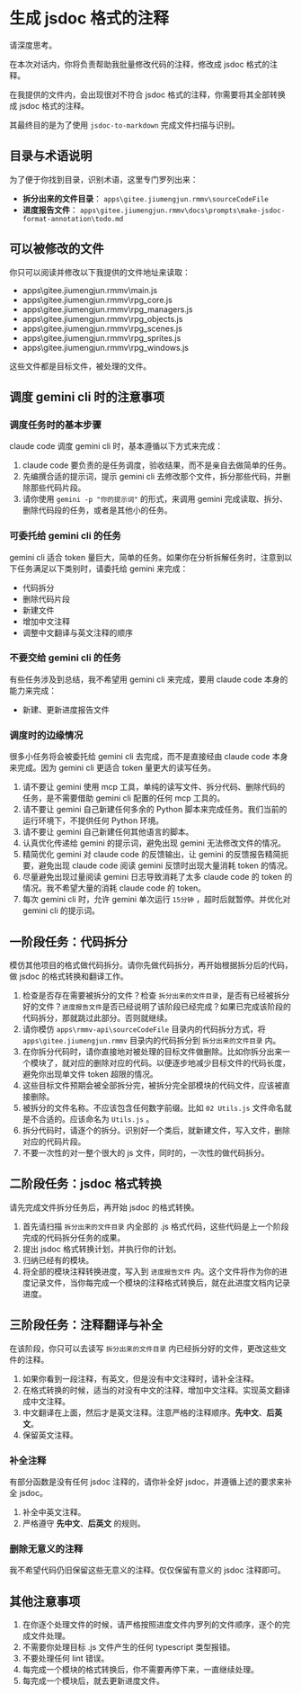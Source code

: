 # 生成 jsdoc 格式的注释

请深度思考。

在本次对话内，你将负责帮助我批量修改代码的注释，修改成 jsdoc 格式的注释。

在我提供的文件内，会出现很对不符合 jsdoc 格式的注释，你需要将其全部转换成 jsdoc 格式的注释。

其最终目的是为了使用 `jsdoc-to-markdown` 完成文件扫描与识别。

## 目录与术语说明

为了便于你找到目录，识别术语，这里专门罗列出来：

- **拆分出来的文件目录**： `apps\gitee.jiumengjun.rmmv\sourceCodeFile`
- **进度报告文件**： `apps\gitee.jiumengjun.rmmv\docs\prompts\make-jsdoc-format-annotation\todo.md`

## 可以被修改的文件

你只可以阅读并修改以下我提供的文件地址来读取：

- apps\gitee.jiumengjun.rmmv\main.js
- apps\gitee.jiumengjun.rmmv\rpg_core.js
- apps\gitee.jiumengjun.rmmv\rpg_managers.js
- apps\gitee.jiumengjun.rmmv\rpg_objects.js
- apps\gitee.jiumengjun.rmmv\rpg_scenes.js
- apps\gitee.jiumengjun.rmmv\rpg_sprites.js
- apps\gitee.jiumengjun.rmmv\rpg_windows.js

这些文件都是目标文件，被处理的文件。

## 调度 gemini cli 时的注意事项

### 调度任务时的基本步骤

claude code 调度 gemini cli 时，基本遵循以下方式来完成：

1. claude code 要负责的是任务调度，验收结果，而不是亲自去做简单的任务。
2. 先编撰合适的提示词，提示 gemini cli 去修改那个文件，拆分那些代码，并删除那些代码片段。
3. 请你使用 `gemini -p "你的提示词"` 的形式，来调用 gemini 完成读取、拆分、删除代码段的任务，或者是其他小的任务。

### 可委托给 gemini cli 的任务

gemini cli 适合 token 量巨大，简单的任务。如果你在分析拆解任务时，注意到以下任务满足以下类别时，请委托给 gemini 来完成：

- 代码拆分
- 删除代码片段
- 新建文件
- 增加中文注释
- 调整中文翻译与英文注释的顺序

### 不要交给 gemini cli 的任务

有些任务涉及到总结，我不希望用 gemini cli 来完成，要用 claude code 本身的能力来完成：

- 新建、更新进度报告文件

### 调度时的边缘情况

很多小任务将会被委托给 gemini cli 去完成，而不是直接经由 claude code 本身来完成。因为 gemini cli 更适合 token 量更大的读写任务。

1. 请不要让 gemini 使用 mcp 工具，单纯的读写文件、拆分代码、删除代码的任务，是不需要借助 gemini cli 配置的任何 mcp 工具的。
2. 请不要让 gemini 自己新建任何多余的 Python 脚本来完成任务。我们当前的运行环境下，不提供任何 Python 环境。
3. 请不要让 gemini 自己新建任何其他语言的脚本。
4. 认真优化传递给 gemini 的提示词，避免出现 gemini 无法修改文件的情况。
5. 精简优化 gemini 对 claude code 的反馈输出，让 gemini 的反馈报告精简扼要，避免出现 claude code 阅读 gemini 反馈时出现大量消耗 token 的情况。
6. 尽量避免出现过量阅读 gemini 日志导致消耗了太多 claude code 的 token 的情况。我不希望大量的消耗 claude code 的 token。
7. 每次 gemini cli 时，允许 gemini 单次运行 `15分钟` ，超时后就暂停。并优化对 gemini cli 的提示词。

## 一阶段任务：代码拆分

模仿其他项目的格式做代码拆分。请你先做代码拆分，再开始根据拆分后的代码，做 jsdoc 的格式转换和翻译工作。

1. 检查是否存在需要被拆分的文件？检查 `拆分出来的文件目录`，是否有已经被拆分好的文件？`进度报告文件`是否已经说明了该阶段已经完成？如果已完成该阶段的代码拆分，那就跳过此部分。否则就继续。
2. 请你模仿 `apps\rmmv-api\sourceCodeFile` 目录内的代码拆分方式，将 `apps\gitee.jiumengjun.rmmv` 目录内的代码拆分到 `拆分出来的文件目录` 内。
3. 在你拆分代码时，请你直接地对被处理的目标文件做删除。比如你拆分出来一个模块了，就对应的删除对应的代码。以便逐步地减少目标文件的代码长度，避免你出现单文件 token 超限的情况。
4. 这些目标文件预期会被全部拆分完，被拆分完全部模块的代码文件，应该被直接删除。
5. 被拆分的文件名称。不应该包含任何数字前缀。比如 `02 Utils.js` 文件命名就是不合适的。应该命名为 `Utils.js` 。
6. 拆分代码时，请逐个的拆分。识别好一个类后，就新建文件，写入文件，删除对应的代码片段。
7. 不要一次性的对一整个很大的 js 文件，同时的，一次性的做代码拆分。

## 二阶段任务：jsdoc 格式转换

请先完成文件拆分任务后，再开始 jsdoc 的格式转换。

1. 首先请扫描 `拆分出来的文件目录` 内全部的 .js 格式代码，这些代码是上一个阶段完成的代码拆分任务的成果。
2. 提出 jsdoc 格式转换计划，并执行你的计划。
3. 归纳已经有的模块。
4. 将全部的模块注释转换进度，写入到 `进度报告文件` 内。这个文件将作为你的进度记录文件，当你每完成一个模块的注释格式转换后，就在此进度文档内记录进度。

## 三阶段任务：注释翻译与补全

在该阶段，你只可以去读写 `拆分出来的文件目录` 内已经拆分好的文件，更改这些文件的注释。

1. 如果你看到一段注释，有英文，但是没有中文注释时，请补全注释。
2. 在格式转换的时候，适当的对没有中文的注释，增加中文注释。实现英文翻译成中文注释。
3. 中文翻译在上面，然后才是英文注释。注意严格的注释顺序。**先中文**、**后英文**。
4. 保留英文注释。

### 补全注释

有部分函数是没有任何 jsdoc 注释的，请你补全好 jsdoc，并遵循上述的要求来补全 jsdoc。

1. 补全中英文注释。
2. 严格遵守 **先中文**、**后英文** 的规则。

### 删除无意义的注释

我不希望代码仍旧保留这些无意义的注释。仅仅保留有意义的 jsdoc 注释即可。

## 其他注意事项

1. 在你逐个处理文件的时候，请严格按照进度文件内罗列的文件顺序，逐个的完成文件处理。
2. 不需要你处理目标 .js 文件产生的任何 typescript 类型报错。
3. 不要处理任何 lint 错误。
4. 每完成一个模块的格式转换后，你不需要再停下来，一直继续处理。
5. 每完成一个模块后，就去更新进度文件。
